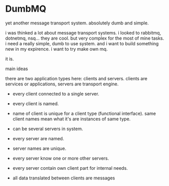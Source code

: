 # DumbMQ
yet another message transport system. absolutely dumb and simple.

i was thinked a lot about message transport systems. i looked to rabbitmq, dotnetmq, nsq... they are cool. but very complex for the most of mine tasks. i need a really simple, dumb to use system. and i want to build something new in my expirence. i want to try make own mq.

it is.

main ideas

there are two application types here: clients and servers. clients are services or applications, servers are transport engine.

- every client connected to a single server.
- every client is named.
- name of client is unique for a client type (functional interface). same client names mean what it's are instances of same type.

- can be several servers in system.
- every server are named.
- server names are unique.
- every server know one or more other servers.
- every server contain own client part for internal needs.

- all data translated between clients are messages


